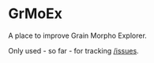 # GrMoEx
A place to improve Grain Morpho Explorer.

Only used - so far - for tracking [/issues](https://github.com/vbonhomme/GrMoEx/issues).
